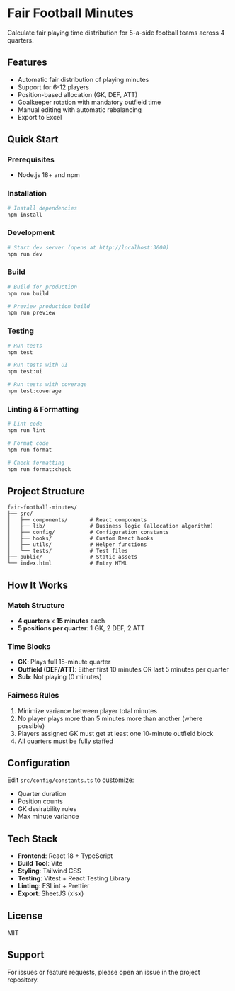 # Fair Football Minutes

Calculate fair playing time distribution for 5-a-side football teams across 4 quarters.

## Features

- Automatic fair distribution of playing minutes
- Support for 6-12 players
- Position-based allocation (GK, DEF, ATT)
- Goalkeeper rotation with mandatory outfield time
- Manual editing with automatic rebalancing
- Export to Excel

## Quick Start

### Prerequisites

- Node.js 18+ and npm

### Installation

```bash
# Install dependencies
npm install
```

### Development

```bash
# Start dev server (opens at http://localhost:3000)
npm run dev
```

### Build

```bash
# Build for production
npm run build

# Preview production build
npm run preview
```

### Testing

```bash
# Run tests
npm test

# Run tests with UI
npm test:ui

# Run tests with coverage
npm test:coverage
```

### Linting & Formatting

```bash
# Lint code
npm run lint

# Format code
npm run format

# Check formatting
npm run format:check
```

## Project Structure

```
fair-football-minutes/
├── src/
│   ├── components/       # React components
│   ├── lib/              # Business logic (allocation algorithm)
│   ├── config/           # Configuration constants
│   ├── hooks/            # Custom React hooks
│   ├── utils/            # Helper functions
│   └── tests/            # Test files
├── public/               # Static assets
└── index.html            # Entry HTML
```

## How It Works

### Match Structure

- **4 quarters** x **15 minutes** each
- **5 positions per quarter**: 1 GK, 2 DEF, 2 ATT

### Time Blocks

- **GK**: Plays full 15-minute quarter
- **Outfield (DEF/ATT)**: Either first 10 minutes OR last 5 minutes per quarter
- **Sub**: Not playing (0 minutes)

### Fairness Rules

1. Minimize variance between player total minutes
2. No player plays more than 5 minutes more than another (where possible)
3. Players assigned GK must get at least one 10-minute outfield block
4. All quarters must be fully staffed

## Configuration

Edit `src/config/constants.ts` to customize:

- Quarter duration
- Position counts
- GK desirability rules
- Max minute variance

## Tech Stack

- **Frontend**: React 18 + TypeScript
- **Build Tool**: Vite
- **Styling**: Tailwind CSS
- **Testing**: Vitest + React Testing Library
- **Linting**: ESLint + Prettier
- **Export**: SheetJS (xlsx)

## License

MIT

## Support

For issues or feature requests, please open an issue in the project repository.
